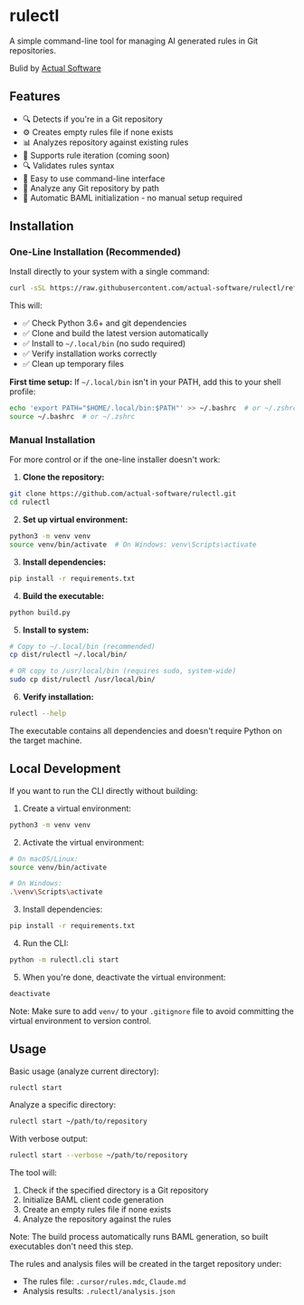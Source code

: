 # rulectl

A simple command-line tool for managing AI generated rules in Git repositories.

Bulid by [Actual Software](http://actual.ai)

## Features

- 🔍 Detects if you're in a Git repository
- ⚙️ Creates empty rules file if none exists
- 📊 Analyzes repository against existing rules
- 🔄 Supports rule iteration (coming soon)
- 🔍 Validates rules syntax
- 🚀 Easy to use command-line interface
- 📁 Analyze any Git repository by path
- 🔄 Automatic BAML initialization - no manual setup required

## Installation

### One-Line Installation (Recommended)

Install directly to your system with a single command:

```bash
curl -sSL https://raw.githubusercontent.com/actual-software/rulectl/refs/heads/main/install.sh | bash
```

This will:
- ✅ Check Python 3.6+ and git dependencies
- ✅ Clone and build the latest version automatically  
- ✅ Install to `~/.local/bin` (no sudo required)
- ✅ Verify installation works correctly
- ✅ Clean up temporary files

**First time setup:** If `~/.local/bin` isn't in your PATH, add this to your shell profile:
```bash
echo 'export PATH="$HOME/.local/bin:$PATH"' >> ~/.bashrc  # or ~/.zshrc
source ~/.bashrc  # or ~/.zshrc
```

### Manual Installation

For more control or if the one-line installer doesn't work:

1. **Clone the repository:**
```bash
git clone https://github.com/actual-software/rulectl.git
cd rulectl
```

2. **Set up virtual environment:**
```bash
python3 -m venv venv
source venv/bin/activate  # On Windows: venv\Scripts\activate
```

3. **Install dependencies:**
```bash
pip install -r requirements.txt
```

4. **Build the executable:**
```bash
python build.py
```

5. **Install to system:**
```bash
# Copy to ~/.local/bin (recommended)
cp dist/rulectl ~/.local/bin/

# OR copy to /usr/local/bin (requires sudo, system-wide)
sudo cp dist/rulectl /usr/local/bin/
```

6. **Verify installation:**
```bash
rulectl --help
```

The executable contains all dependencies and doesn't require Python on the target machine.

## Local Development

If you want to run the CLI directly without building:

1. Create a virtual environment:
```bash
python3 -m venv venv
```

2. Activate the virtual environment:
```bash
# On macOS/Linux:
source venv/bin/activate

# On Windows:
.\venv\Scripts\activate
```

3. Install dependencies:
```bash
pip install -r requirements.txt
```

4. Run the CLI:
```bash
python -m rulectl.cli start
```

5. When you're done, deactivate the virtual environment:
```bash
deactivate
```

Note: Make sure to add `venv/` to your `.gitignore` file to avoid committing the virtual environment to version control.

## Usage

Basic usage (analyze current directory):

```bash
rulectl start
```

Analyze a specific directory:

```bash
rulectl start ~/path/to/repository
```

With verbose output:

```bash
rulectl start --verbose ~/path/to/repository
```

The tool will:
1. Check if the specified directory is a Git repository
2. Initialize BAML client code generation
3. Create an empty rules file if none exists
4. Analyze the repository against the rules

Note: The build process automatically runs BAML generation, so built executables don't need this step.

The rules and analysis files will be created in the target repository under:
- The rules file: `.cursor/rules.mdc`, `Claude.md`
- Analysis results: `.rulectl/analysis.json`
